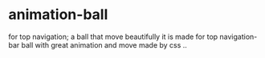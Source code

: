 # animation-ball
for top navigation; a ball that move beautifully 
it is made for top navigation-bar
ball with great animation and move
 made by css 
..
